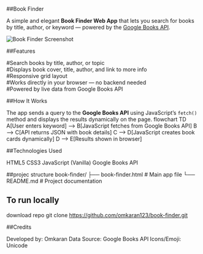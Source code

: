 ##Book Finder

A simple and elegant **Book Finder Web App** that lets you search for books by title, author, or keyword — powered by the [Google Books API](https://developers.google.com/books/).

![Book Finder Screenshot](https://via.placeholder.com/800x400?text=Book+Finder+Preview)

##Features

 #Search books by title, author, or topic  
 #Displays book cover, title, author, and link to more info  
 #Responsive grid layout  
 #Works directly in your browser — no backend needed  
#Powered by live data from Google Books API  

##How It Works

The app sends a query to the **Google Books API** using JavaScript’s `fetch()` method and displays the results dynamically on the page.
flowchart TD
A[User enters keyword] --> B[JavaScript fetches from Google Books API]
B --> C[API returns JSON with book details]
C --> D[JavaScript creates book cards dynamically]
D --> E[Results shown in browser]

##Technologies Used

HTML5
CSS3
JavaScript (Vanilla)
Google Books API

##projec structure
book-finder/
├── book-finder.html   # Main app file
└── README.md          # Project documentation

## To run locally
download repo
git clone https://github.com/omkaran123/book-finder.git

##Credits

Developed by: Omkaran
Data Source: Google Books API
Icons/Emoji: Unicode
